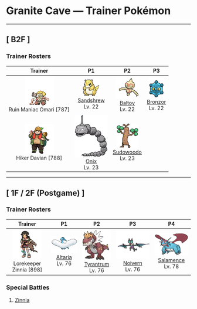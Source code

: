 # Granite Cave — Trainer Pokémon

---

## [ B2F ]

### Trainer Rosters

| Trainer | P1 | P2 | P3 |
|:-------:|:--:|:--:|:--:|
| ![Ruin Maniac Omari](../../assets/trainers/ruin_maniac.png "Ruin Maniac Omari")<br>Ruin Maniac Omari [787] | <div class="sprite-cell">![Sandshrew](../../assets/sprites/sandshrew/front.gif "Sandshrew: Sandshrew has a very dry hide that is extremely tough. The Pokémon can roll into a ball that repels any attack. At night, it burrows into the desert sand to sleep.")<br>[Sandshrew](../../pokemon/sandshrew.md)<br>Lv. 22</div> | <div class="sprite-cell">![Baltoy](../../assets/sprites/baltoy/front.gif "Baltoy: As soon as it spots others of its kind, Baltoy congregates with them and then begins crying noisily in unison. This Pokémon sleeps while cleverly balancing itself on its one foot.")<br>[Baltoy](../../pokemon/baltoy.md)<br>Lv. 22</div> | <div class="sprite-cell">![Bronzor](../../assets/sprites/bronzor/front.gif "Bronzor: Implements shaped like it were discovered in ancient tombs. It is unknown if they are related.")<br>[Bronzor](../../pokemon/bronzor.md)<br>Lv. 22</div> |
| ![Hiker Davian](../../assets/trainers/hiker.png "Hiker Davian")<br>Hiker Davian [788] | <div class="sprite-cell">![Onix](../../assets/sprites/onix/front.gif "Onix: Onix has a magnet in its brain. It acts as a compass so that this Pokémon does not lose direction while it is tunneling. As it grows older, its body becomes increasingly rounder and smoother.")<br>[Onix](../../pokemon/onix.md)<br>Lv. 23</div> | <div class="sprite-cell">![Sudowoodo](../../assets/sprites/sudowoodo/front.gif "Sudowoodo: Sudowoodo camouflages itself as a tree to avoid being attacked by enemies. However, because its hands remain green throughout the year, the Pokémon is easily identified as a fake during the winter.")<br>[Sudowoodo](../../pokemon/sudowoodo.md)<br>Lv. 23</div> |

---

## [ 1F / 2F (Postgame) ]

### Trainer Rosters

| Trainer | P1 | P2 | P3 | P4 |
|:-------:|:--:|:--:|:--:|:--:|
| ![Lorekeeper Zinnia](../../assets/important_trainers/zinnia.png "Lorekeeper Zinnia")<br>Lorekeeper Zinnia [898] | <div class="sprite-cell">![Altaria](../../assets/sprites/altaria/front.gif "Altaria: Altaria sings in a gorgeous soprano. Its wings are like cotton clouds. This Pokémon catches updrafts with its buoyant wings and soars way up into the wild blue yonder.")<br>[Altaria](../../pokemon/altaria.md)<br>Lv. 76</div> | <div class="sprite-cell">![Tyrantrum](../../assets/sprites/tyrantrum/front.gif "Tyrantrum: Nothing could stop this Pokémon 100 million years ago, so it behaved like a king.")<br>[Tyrantrum](../../pokemon/tyrantrum.md)<br>Lv. 76</div> | <div class="sprite-cell">![Noivern](../../assets/sprites/noivern/front.gif "Noivern: The ultrasonic waves it emits from its ears can reduce a large boulder to pebbles. It swoops out of the dark to attack.")<br>[Noivern](../../pokemon/noivern.md)<br>Lv. 76</div> | <div class="sprite-cell">![Salamence](../../assets/sprites/salamence/front.gif "Salamence: By evolving into Salamence, this Pokémon finally realizes its long-held dream of growing wings. To express its joy, it flies and wheels all over the sky while spouting flames from its mouth.")<br>[Salamence](../../pokemon/salamence.md)<br>Lv. 78</div> |

### Special Battles

1. [Zinnia](special_battles.md#zinnia)

